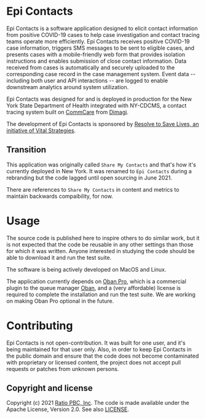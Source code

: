 # Epi Contacts

Epi Contacts is a software application designed to elicit contact
information from positive COVID-19 cases to help case investigation and
contact tracing teams operate more efficiently. Epi Contacts receives
positive COVID-19 case information, triggers SMS messages to be sent to
eligible cases, and presents cases with a mobile-friendly web form that
provides isolation instructions and enables submission of close contact
information. Data received from cases is automatically and securely
uploaded to the corresponding case record in the case management system.
Event data -- including both user and API interactions -- are logged
to enable downstream analytics around system utilization.

Epi Contacts was designed for and is deployed in production for the New
York State Department of Health integrated with NY-CDCMS, a contact
tracing system built on [CommCare](https://dimagi.com/commcare/) from
[Dimagi](https://dimagi.com/).

The development of Epi Contacts is sponsored by [Resolve to Save Lives,
an initiative of Vital Strategies](https://resolvetosavelives.org/).

## Transition

This application was originally called `Share My Contacts` and that's
how it's currently deployed in New York. It was renamed to `Epi Contacts`
during a rebranding but the code lagged until open sourcing in June 2021.

There are references to `Share My Contacts` in content and metrics
to maintain backwards compaibility, for now.

# Usage

The source code is published here to inspire others to do similar work,
but it is not expected that the code be reusable in any other settings
than those for which it was written. Anyone interested in studying the
code should be able to download it and run the test suite.

The software is being actively developed on MacOS and Linux.

The application currently depends on [Oban
Pro](https://getoban.pro), which is a commercial plugin to the queue manager
[Oban](https://hexdocs.pm/oban),
and a (very affordable) license is required to complete the
installation and run the test suite. We are working on making Oban Pro
optional in the future.

# Contributing

Epi Contacts is not open-contribution. It was built for one user, and
it's being maintained for that user only. Also, in order to keep Epi
Contacts in the public domain and ensure that the code does not become
contaminated with proprietary or licensed content, the project does not
accept pull requests or patches from unknown persons.

## Copyright and license

Copyright (c) 2021 [Ratio PBC, Inc](https://ratiopbc.com).
The code is made available under the Apache License, Version 2.0.
See also [LICENSE](LICENSE).
